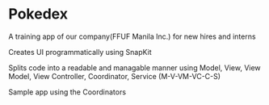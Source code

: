 # Pokedex

A training app of our company(FFUF Manila Inc.) for new hires and interns

Creates UI programmatically using SnapKit

Splits code into a readable and managable manner using Model, View, View Model, View Controller, Coordinator, Service (M-V-VM-VC-C-S)

Sample app using the Coordinators

